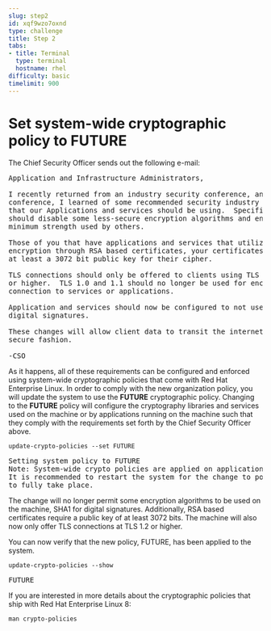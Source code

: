 ```yaml
---
slug: step2
id: xqf9wzo7oxnd
type: challenge
title: Step 2
tabs:
- title: Terminal
  type: terminal
  hostname: rhel
difficulty: basic
timelimit: 900
---
```

# Set system-wide cryptographic policy to FUTURE

The Chief Security Officer sends out the following e-mail:
<pre class="file">
Application and Infrastructure Administrators,

I recently returned from an industry security conference, and at that
conference, I learned of some recommended security industry practices
that our Applications and services should be using.  Specifically, we
should disable some less-secure encryption algorithms and enforce some
minimum strength used by others.

Those of you that have applications and services that utilize asymmetric
encryption through RSA based certificates, your certificates should use
at least a 3072 bit public key for their cipher.

TLS connections should only be offered to clients using TLS version 1.2
or higher.  TLS 1.0 and 1.1 should no longer be used for encrypted
connection to services or applications.

Application and services should now be configured to not use SHA1 for
digital signatures.

These changes will allow client data to transit the internet in a more
secure fashion.

-CSO
</pre>

As it happens, all of these requirements can be configured and enforced using
system-wide cryptographic policies that come with Red Hat Enterprise Linux.
In order to comply with the new organization policy, you will update the
system to use the **FUTURE** cryptographic policy.  Changing to the **FUTURE**
policy will configure the cryptography libraries and services used on the
machine or by applications running on the machine such that they comply with
the requirements set forth by the Chief Security Officer above.

```
update-crypto-policies --set FUTURE
```

<pre class="file">
Setting system policy to FUTURE
Note: System-wide crypto policies are applied on application start-up.
It is recommended to restart the system for the change to policies
to fully take place.
</pre>

The change will no longer permit some encryption algorithms to be used on the
machine, SHA1 for digital signatures.  Additionally, RSA based certificates
require a public key of at least 3072 bits.  The machine will also now only
offer TLS connections at TLS 1.2 or higher.

You can now verify that the new policy, FUTURE, has been applied to the system.

```
update-crypto-policies --show
```

<pre class="file">
FUTURE
</pre>

If you are interested in more details about the cryptographic policies that
ship with Red Hat Enterprise Linux 8:

`man crypto-policies`
